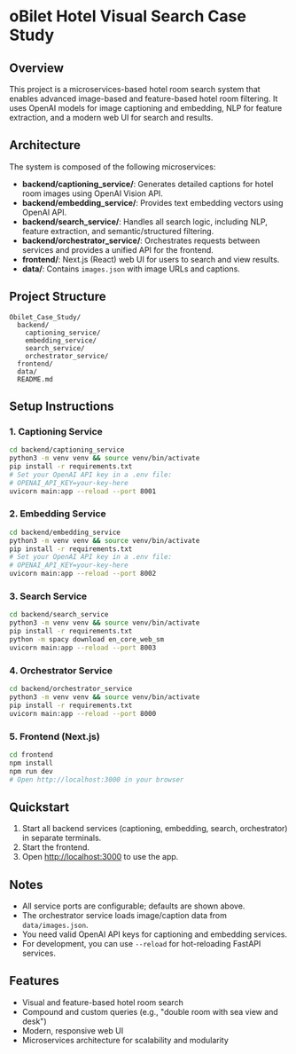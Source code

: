 # oBilet Hotel Visual Search Case Study

## Overview
This project is a microservices-based hotel room search system that enables advanced image-based and feature-based hotel room filtering. It uses OpenAI models for image captioning and embedding, NLP for feature extraction, and a modern web UI for search and results.

## Architecture
The system is composed of the following microservices:

- **backend/captioning_service/**: Generates detailed captions for hotel room images using OpenAI Vision API.
- **backend/embedding_service/**: Provides text embedding vectors using OpenAI API.
- **backend/search_service/**: Handles all search logic, including NLP, feature extraction, and semantic/structured filtering.
- **backend/orchestrator_service/**: Orchestrates requests between services and provides a unified API for the frontend.
- **frontend/**: Next.js (React) web UI for users to search and view results.
- **data/**: Contains `images.json` with image URLs and captions.

## Project Structure
```
Obilet_Case_Study/
  backend/
    captioning_service/
    embedding_service/
    search_service/
    orchestrator_service/
  frontend/
  data/
  README.md
```

## Setup Instructions

### 1. Captioning Service
```bash
cd backend/captioning_service
python3 -m venv venv && source venv/bin/activate
pip install -r requirements.txt
# Set your OpenAI API key in a .env file:
# OPENAI_API_KEY=your-key-here
uvicorn main:app --reload --port 8001
```

### 2. Embedding Service
```bash
cd backend/embedding_service
python3 -m venv venv && source venv/bin/activate
pip install -r requirements.txt
# Set your OpenAI API key in a .env file:
# OPENAI_API_KEY=your-key-here
uvicorn main:app --reload --port 8002
```

### 3. Search Service
```bash
cd backend/search_service
python3 -m venv venv && source venv/bin/activate
pip install -r requirements.txt
python -m spacy download en_core_web_sm
uvicorn main:app --reload --port 8003
```

### 4. Orchestrator Service
```bash
cd backend/orchestrator_service
python3 -m venv venv && source venv/bin/activate
pip install -r requirements.txt
uvicorn main:app --reload --port 8000
```

### 5. Frontend (Next.js)
```bash
cd frontend
npm install
npm run dev
# Open http://localhost:3000 in your browser
```

## Quickstart
1. Start all backend services (captioning, embedding, search, orchestrator) in separate terminals.
2. Start the frontend.
3. Open [http://localhost:3000](http://localhost:3000) to use the app.

## Notes
- All service ports are configurable; defaults are shown above.
- The orchestrator service loads image/caption data from `data/images.json`.
- You need valid OpenAI API keys for captioning and embedding services.
- For development, you can use `--reload` for hot-reloading FastAPI services.

## Features
- Visual and feature-based hotel room search
- Compound and custom queries (e.g., "double room with sea view and desk")
- Modern, responsive web UI
- Microservices architecture for scalability and modularity 
